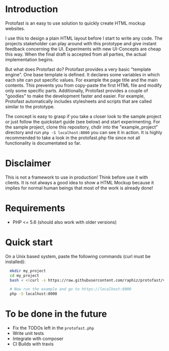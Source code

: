 # Introduction
Protofast is an easy to use solution to quickly create HTML mockup websites.

I use this to design a plain HTML layout before I start to write any code. The projects stakeholder can play around with this prototype and give instant feedback concerning the UI. Experiments with new UI-Concepts are cheap this way. When the final draft is accepted from all parties, the actual implementation begins.

But what does Protofast do?
Protofast provides a very basic "template engine".
One base template is defined. It declares some variables in which each site can put specific values.
For example the page title and the main contents.
This prevents you from copy-paste the first HTML file and modify only some specific parts.
Additionally, Protofast provides a couple of "goodies" to make the development faster and easier.
For example, Protofast automatically includes stylesheets and scripts that are called
similar to the prototype.

The concept is easy to grasp if you take a closer look to the sample project or just follow the
quickstart guide (see below) and start experimenting. For the sample project, clone this repository, chdir into the
"example_project" directory and run `php -S localhost:8000` you can see it in action.
It is highly recommended to take a look in the protofast.php file since not all functionality is  documentated so far.

# Disclaimer
This is not a framework to use in production! Think before use it with clients.
It is not always a good idea to show a HTML Mockup because it implies for normal human
beings that most of the work is already done!

# Requirements
* PHP <= 5.6 (should also work with older versions)

# Quick start
On a Unix based system, paste the following commands (curl must be installed):
```bash
  mkdir my_project
  cd my_project
  bash < <(curl -s https://raw.githubusercontent.com/raphiz/protofast/v1.0.0/quickstart.sh)

  # Now run the example and go to https://localhost:8000
  php -S localhost:8000
```

# To be done in the future
* Fix the TODOs left in the `protofast.php`
* Write unit tests
* Integrate with composer
* CI Builds with travis
